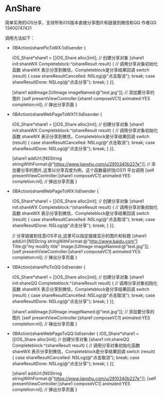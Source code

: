 # AnShare
简单实用的iOS分享，支持所有iOS版本直接分享图片和链接到微信和QQ
作者QQ 13400747421

调用方法如下：


- (IBAction)sharePicToWX:(id)sender {
    
    iOS_Share*share1 = [[iOS_Share alloc]init];                  // 创建分享对象
    [share1 init:shareWX Completeblock:^(shareResult result) {   // 调用分享对象初始化函数 shareWX 表示分享到微信，Completeblock是分享结果回调
        switch (result) {
            case shareResultCancelled:
                NSLog(@"点击取消");
                break;
            case shareResultDone:
                NSLog(@"点击分享");
                break;
        }
    }];
    
    [share1 addImage:[UIImage imageNamed:@"test.jpg"]];                                 // 添加要分享的图片
    [self presentViewController:[share1 composeVC1] animated:YES completion:nil];       // 弹出分享页面
}


- (IBAction)shareWebPageToWX11:(id)sender {
    
    iOS_Share*share1 = [[iOS_Share alloc]init];                  // 创建分享对象
    [share1 init:shareWX Completeblock:^(shareResult result) {   // 调用分享对象初始化函数 shareWX 表示分享到微信，Completeblock是分享结果回调
        switch (result) {
            case shareResultCancelled:
                NSLog(@"点击取消");
                break;
            case shareResultDone:
                NSLog(@"点击分享");
                break;
        }
    }];
    
    [share1 addUrl:[NSString stringWithFormat:@"https://www.jianshu.com/u/2910340b227e"]];                // 添加要分享的图片,这里以分享百度为例，这个函数最好找iOS11 平台调用
    [self presentViewController:[share1 composeVC1] animated:YES completion:nil];       // 弹出分享页面
}

- (IBAction)shareWebPageToWX:(id)sender {
    
    iOS_Share*share1 = [[iOS_Share alloc]init];                  // 创建分享对象
    [share1 init:shareWX Completeblock:^(shareResult result) {   // 调用分享对象初始化函数 shareWX 表示分享到微信，Completeblock是分享结果回调
        switch (result) {
            case shareResultCancelled:
                NSLog(@"点击取消");
                break;
            case shareResultDone:
                NSLog(@"点击分享");
                break;
        }
    }];
    
    // 分享链接到任意iOS平台,这里可以指定链接显示的图片和标题
    [share1 addUrl:[NSString stringWithFormat:@"http://www.baidu.com"] Title:@"my modify title" Image:[UIImage imageNamed:@"test.jpg"]];
    [self presentViewController:[share1 composeVC1] animated:YES completion:nil];            // 弹出分享页面
}


- (IBAction)sharePicToQQ:(id)sender {
    
    iOS_Share*share1 = [[iOS_Share alloc]init];                  // 创建分享对象
    [share1 init:shareQQ Completeblock:^(shareResult result) {   // 调用分享对象初始化函数 shareWX 表示分享到微信，Completeblock是分享结果回调
        switch (result) {
            case shareResultCancelled:
                NSLog(@"点击取消");
                break;
            case shareResultDone:
                NSLog(@"点击分享");
                break;
        }
    }];
    
    [share1 addImage:[UIImage imageNamed:@"test.jpg"]];                                 // 添加要分享的图片
    [self presentViewController:[share1 composeVC1] animated:YES completion:nil];       // 弹出分享页面
}

- (IBAction)shareWebPageToQQ:(id)sender {
    iOS_Share*share1 = [[iOS_Share alloc]init];                  // 创建分享对象
    [share1 init:shareQQ Completeblock:^(shareResult result) {   // 调用分享对象初始化函数 shareWX 表示分享到微信，Completeblock是分享结果回调
        switch (result) {
            case shareResultCancelled:
                NSLog(@"点击取消");
                break;
            case shareResultDone:
                NSLog(@"点击分享");
                break;
        }
    }];
    
    [share1 addUrl:[NSString stringWithFormat:@"https://www.jianshu.com/u/2910340b227e"]];
    [self presentViewController:[share1 composeVC1] animated:YES completion:nil];       // 弹出分享页面
}

